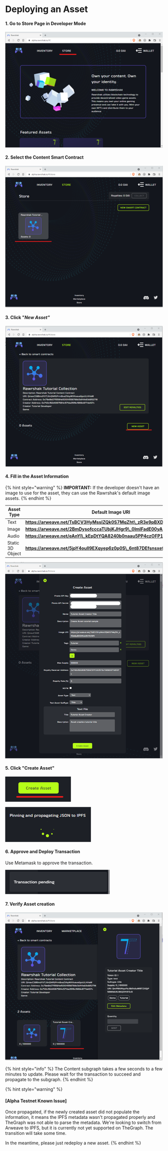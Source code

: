 # Deploying an Asset

#### 1. Go to Store Page in Developer Mode

![Click the Store Page](<../../../.gitbook/assets/image (25) (1) (1) (1).png>)

#### 2. Select the Content Smart Contract

![Select the Content collection to deploy the asset in](<../../../.gitbook/assets/image (20) (1) (1).png>)

#### 3. Click "_New Asset"_

![Click New Asset to create a new asset NFT](<../../../.gitbook/assets/image (15) (1) (1).png>)

#### 4. Fill in the Asset Information

{% hint style="warning" %}
**IMPORTANT:** If the developer doesn't have an image to use for the asset, they can use the Rawrshak's default image assets.
{% endhint %}

| Asset Type       | Default Image URI                                                     |
| ---------------- | --------------------------------------------------------------------- |
| Text             | **https://arweave.net/TsBCV3HyMssIZQk0S7MqZht\_zR3e9pBXDWUo0VYAXW4**  |
| Image            | **https://arweave.net/2BmDysofcccaTUbjKJHgr9\_0ImlFadE00yAS\_3E9M00** |
| Audio            | **https://arweave.net/eAnYl\_kEpDtYQA8240b0naau5PP4czOFP1qGg4zazQQ**  |
| Static 3D Object | **https://arweave.net/5jpY4ouIl9EXqyep6z0p0S\_6nt87DEfsnsxefAa9cOE**  |

![Fill in Asset Information](<../../../.gitbook/assets/image (11) (1) (1) (1).png>)

#### 5. Click "Create Asset"

![Click Create Asset](<../../../.gitbook/assets/image (9) (1) (1) (1).png>)

![PMetadata json file is propagating for the Subgraph](<../../../.gitbook/assets/image (14) (1) (1).png>)

#### 6. Approve and Deploy Transaction

Use Metamask to approve the transaction.&#x20;

![Approve Deployment transaction](<../../../.gitbook/assets/image (24) (1) (1).png>)

#### 7. Verify Asset creation

![Verify Asset was created correctly](<../../../.gitbook/assets/image (10) (1) (1).png>)

{% hint style="info" %}
The Content subgraph takes a few seconds to a few minutes to update. Please wait for the transaction to succeed and propagate to the subgraph.
{% endhint %}

{% hint style="warning" %}
#### \[Alpha Testnet Known Issue]

Once propagated, if the newly created asset did not populate the information, it means the IPFS metadata wasn't propagated properly and TheGraph was not able to parse the metadata. We're looking to switch from Arweave to IPFS, but it is currently not yet supported on TheGraph. The transition will take some time.

In the meantime, please just redeploy a new asset.&#x20;
{% endhint %}
